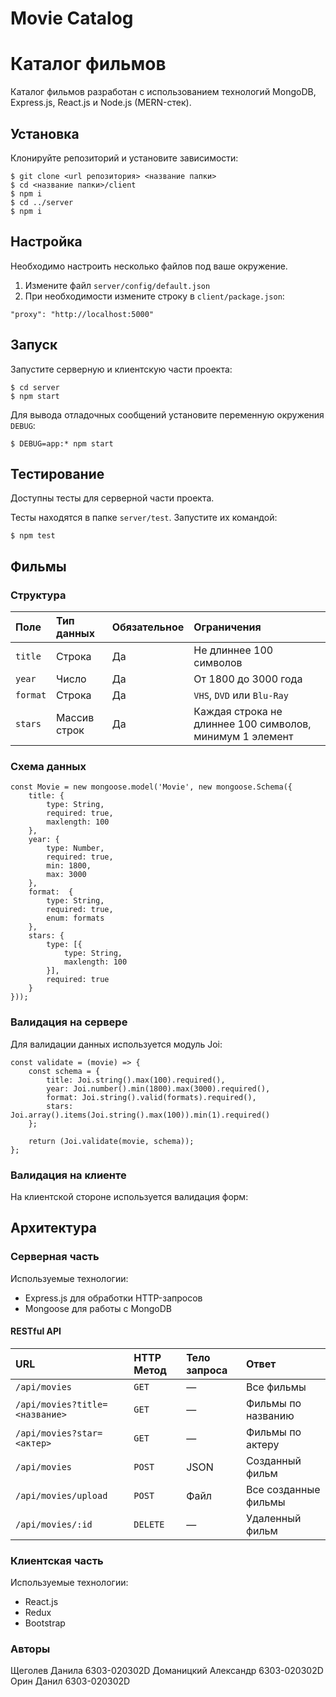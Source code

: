 # Movie Catalog

# Каталог фильмов

Каталог фильмов разработан с использованием технологий MongoDB, Express.js, React.js и Node.js (MERN-стек).

## Установка

Клонируйте репозиторий и установите зависимости:

```
$ git clone <url репозитория> <название папки>
$ cd <название папки>/client
$ npm i
$ cd ../server
$ npm i
```

## Настройка

Необходимо настроить несколько файлов под ваше окружение.

1. Измените файл `server/config/default.json`
2. При необходимости измените строку в `client/package.json`:
```
"proxy": "http://localhost:5000"
```

## Запуск

Запустите серверную и клиентскую части проекта:

```
$ cd server
$ npm start
```

Для вывода отладочных сообщений установите переменную окружения `DEBUG`:

```
$ DEBUG=app:* npm start
```

## Тестирование

Доступны тесты для серверной части проекта.

Тесты находятся в папке `server/test`. Запустите их командой:

```
$ npm test
```

## Фильмы

### Структура

Поле|Тип данных|Обязательное|Ограничения
:-----|:-----|:-----|:-----
`title`|Строка|Да|Не длиннее 100 символов
`year`|Число|Да|От 1800 до 3000 года
`format`|Строка|Да|`VHS`, `DVD` или `Blu-Ray`
`stars`|Массив строк|Да|Каждая строка не длиннее 100 символов, минимум 1 элемент

### Схема данных

```
const Movie = new mongoose.model('Movie', new mongoose.Schema({
    title: {
        type: String,
        required: true,
        maxlength: 100
    },
    year: {
        type: Number,
        required: true,
        min: 1800,
        max: 3000
    },
    format:  {
        type: String,
        required: true,
        enum: formats
    },
    stars: {
        type: [{
            type: String,
            maxlength: 100
        }],
        required: true
    }
}));
```

### Валидация на сервере

Для валидации данных используется модуль Joi:

```
const validate = (movie) => {
    const schema = {
        title: Joi.string().max(100).required(),
        year: Joi.number().min(1800).max(3000).required(),
        format: Joi.string().valid(formats).required(),
        stars: Joi.array().items(Joi.string().max(100)).min(1).required()
    };

    return (Joi.validate(movie, schema));
};
```

### Валидация на клиенте

На клиентской стороне используется валидация форм:


## Архитектура

### Серверная часть

Используемые технологии:
- Express.js для обработки HTTP-запросов
- Mongoose для работы с MongoDB

#### RESTful API

URL|HTTP Метод|Тело запроса|Ответ
:-----|:-----|:-----|:-----
`/api/movies`|`GET`|—|Все фильмы
`/api/movies?title=<название>`|`GET`|—|Фильмы по названию
`/api/movies?star=<актер>`|`GET`|—|Фильмы по актеру
`/api/movies`|`POST`|JSON|Созданный фильм
`/api/movies/upload`|`POST`|Файл|Все созданные фильмы
`/api/movies/:id`|`DELETE`|—|Удаленный фильм

### Клиентская часть

Используемые технологии:
- React.js
- Redux
- Bootstrap

### Авторы

Щеголев Данила 6303-020302D
Доманицкий Александр 6303-020302D
Орин Данил 6303-020302D
